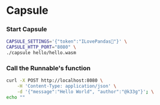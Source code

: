 # Capsule

### Start Capsule

```bash
CAPSULE_SETTINGS='{"token":"ILovePandas🐼"}' \
CAPSULE_HTTP_PORT="8080" \
./capsule hello/hello.wasm
```

### Call the Runnable's function

```bash
curl -X POST http://localhost:8080 \
	-H 'Content-Type: application/json' \
	-d '{"message":"Hello World", "author":"@k33g"}'; \
echo ""
```

